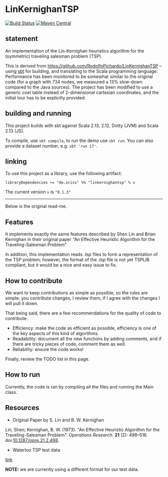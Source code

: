 # LinKernighanTSP

[![Build Status](https://travis-ci.org/Sciss/LinKernighanTSP.svg?branch=main)](https://travis-ci.org/Sciss/LinKernighanTSP)
[![Maven Central](https://maven-badges.herokuapp.com/maven-central/de.sciss/linkernighantsp_2.13/badge.svg)](https://maven-badges.herokuapp.com/maven-central/de.sciss/linkernighantsp_2.13)

## statement

An implementation of the Lin-Kernighan heuristics algorithm for the (symmetric)
traveling salesman problem (TSP).

This is derived from https://github.com/RodolfoPichardo/LinKernighanTSP – using
[sbt](http://www.scala-sbt.org/) for building, 
and translating to the Scala programming language. Performance has been monitored to be somewhat similar
to the original code (for a graph with 734 nodes, we measured a 13% slow-down compared to the Java sources).
The project has been modified to use a generic cost table instead of 2-dimensional cartesian coordinates,
and the initial tour has to be explicitly provided.

## building and running

This project builds with sbt against Scala 2.13, 2.12, Dotty (JVM) and Scala 2.13 (JS).

To compile, use `sbt compile`, to run the demo use `sbt run`. You can also provide a dataset number, e.g.
`sbt 'run 17'`.

## linking

To use this project as a library, use the following artifact:

    libraryDependencies += "de.sciss" %% "linkernighantsp" % v

The current version `v` is `"0.1.3"`

----

Below is the original read-me.

## Features

It implements exactly the same features described by Shen Lin and Brian Kernighan in their original paper
"An Effective Heuristic Algorithm for the Traveling-Salesman Problem"

In addition, this implementation reads *.tsp* files to form a representation of the TSP problem; however, the format
of the *.tsp* file is not yet TSPLIB compliant, but it would be a nice and easy issue to fix.

## How to contribute

We want to keep contributions as simple as possible, so the rules are simple: you contribute changes, I review them, 
if I agree with the changes I will pull it down.

That being said, there are a few recommendations for the quality of code to contribute:

* Efficiency: make the code as efficient as possible, efficiency is one of the key aspects of this kind of algorithms.
* Readability: document all the new functions by adding comments, and if there are tricky pieces of code, comment them as well.
* Reliability: ensure the code works!

Finally, review the TODO list in this page.

## How to run

Currently, the code is ran by compiling all the files and running the Main class.

## Resources

- Original Paper by S. Lin and B. W. Kernighan

Lin, Shen; Kernighan, B. W. (1973). "An Effective Heuristic Algorithm for the Traveling-Salesman Problem". 
*Operations Research*. **21** (2): 498–516.
doi:[10.1287/opre.21.2.498](https://eng.ucmerced.edu/people/yzhang/papers/Heuristic/Lin_Kernighan).

- Waterloo TSP test data

[link](http://www.math.uwaterloo.ca/tsp/data/)

**NOTE:** we are currently using a different format for our test data.
